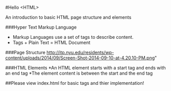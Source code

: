 #Hello \<HTML\>

An introduction to basic HTML page structure and elements

###Hyper Text Markup Language
* Markup Languages use a set of tags to describe content.
* Tags + Plain Text  = HTML Document

###Page Structure
http://itp.nyu.edu/residents/wp-content/uploads/2014/09/Screen-Shot-2014-09-10-at-4.20.10-PM.png"

###HTML Elements
*An HTML element starts with a start tag and ends with an end tag
*The element content is between the start and the end tag

##Please view index.html for basic tags and thier implementation!



